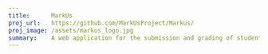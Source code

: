 ```yaml
---
title:      MarkUs
proj_url:   https://github.com/MarkUsProject/Markus/
proj_image: /assets/markus_logo.jpg
summary:    A web application for the submission and grading of student programming assignments. MarkUs provides TAs with simple tools that will help them to give high quality feedback to students.
---
```

